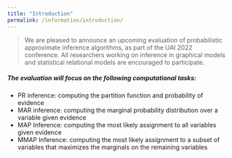 ```yaml
---
title: "Introduction"
permalink: /information/introduction/
---
```

> We are pleased to announce an upcoming evaluation of probabilistic approximate inference algorithms, as part of the UAI
2022 conference. 
All researchers working on inference in graphical models and statistical relational models are encouraged to participate.

##### The evaluation will focus on the following computational tasks:
* PR inference: 
computing the partition function and probability of evidence 
* MAR inference: 
computing the marginal probability distribution over a variable given evidence 
* MAP Inference: 
computing the most likely assignment to all variables given evidence 
* MMAP Inference: 
computing the most likely assignment to a subset of variables that maximizes the marginals on the remaining variables 




